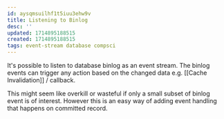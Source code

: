 ```yaml
---
id: aysqmsuilhf1t5iuu3ehw9v
title: Listening to Binlog
desc: ''
updated: 1714895188515
created: 1714895188515
tags: event-stream database compsci
---
```


It's possible to listen to database binlog as an event stream.
The binlog events can trigger any action based on the changed data e.g. [[Cache Invalidation]] / callback.

This might seem like overkill or wasteful if only a small subset of binlog event is of interest.
However this is an easy way of adding event handling that happens on committed record.
